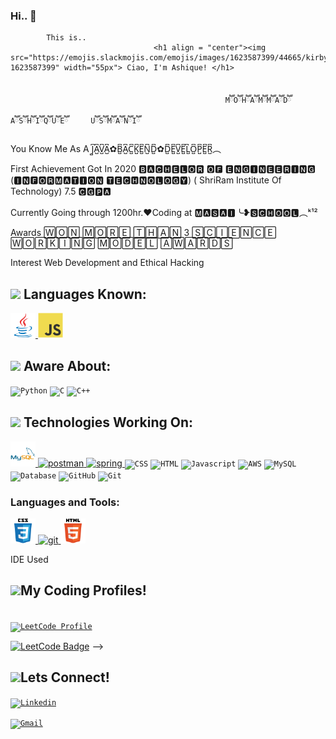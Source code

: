 ### Hi..  👋
            This is..
                                    <h1 align = "center"><img src="https://emojis.slackmojis.com/emojis/images/1623587399/44665/kirby_hi.gif?1623587399" width="55px"> Ciao, I'm Ashique! </h1>
            
                                                                                       
                                                    MཽOཽHཽAཽMཽMཽAཽDཽ    AཽSཽHཽIཽQཽUཽEཽ     UཽSཽMཽAཽNཽIཽ 


You Know Me As A                                               J̺͆A̺͆V̺͆A̺͆✿B̺͆A̺͆C̺͆K̺͆E̺͆N̺͆D̺͆✿D̺͆E̺͆V̺͆E̺͆L̺͆O̺͆P̺͆E̺͆R̺͆︵


First Achievement Got In 2020            🅱🅰🅲🅷🅴🅻🅾🆁 🅾🅵 🅴🅽🅶🅸🅽🅴🅴🆁🅸🅽🅶 (🅸🅽🅵🅾🆁🅼🅰🆃🅸🅾🅽 🆃🅴🅲🅷🅽🅾🅻🅾🅶🆈)
                                                          ( ShriRam Institute Of Technology)
                                                                    7.5 🅲🅶🅿🅰
                                                                    
                                                                    
Currently Going through                                1200hr.❤️Coding  at  🅼🅰🆂🅰🅸╰❥🆂🅲🅷🅾🅾🅻︵ᵏ¹²

Awards                                               🅆🄾🄽 🄼🄾🅁🄴 🅃🄷🄰🄽 3 🅂🄲🄸🄴🄽🄲🄴 🅆🄾🅁🄺🄸🄽🄶 🄼🄾🄳🄴🄻 🄰🅆🄰🅁🄳🅂

Interest                                             Web Development and Ethical Hacking 


## <img src="https://media.giphy.com/media/QssGEmpkyEOhBCb7e1/giphy.gif" width="42px"> Languages Known:

<a href="https://www.java.com" target="_blank" rel="noreferrer"> <img src="https://raw.githubusercontent.com/devicons/devicon/master/icons/java/java-original.svg" alt="java" width="40" height="40"/> </a>
<a href="https://developer.mozilla.org/en-US/docs/Web/JavaScript" target="_blank" rel="noreferrer"> <img src="https://raw.githubusercontent.com/devicons/devicon/master/icons/javascript/javascript-original.svg" alt="javascript" width="40" height="40"/> </a> 
                                                           
## <img src="https://media.giphy.com/media/QssGEmpkyEOhBCb7e1/giphy.gif" width="42px"> Aware About:
 <code><img width="40px" src="https://img.icons8.com/color/4x/000000/python.png" title="Python"/></code>
            <code><img width="40px" src="https://img.icons8.com/color/3x/c-programming.png" title="C"/></code>
<code><img width="40px" src="https://img.icons8.com/color/4x/c-plus-plus-logo.png" title="C++"/></code>


## <img src="https://media.giphy.com/media/QssGEmpkyEOhBCb7e1/giphy.gif" width="42px"> Technologies Working On:

 <a href="https://www.mysql.com/" target="_blank" rel="noreferrer"> <img src="https://raw.githubusercontent.com/devicons/devicon/master/icons/mysql/mysql-original-wordmark.svg" alt="mysql" width="40" height="40"/> </a> <a href="https://postman.com" target="_blank" rel="noreferrer"> <img src="https://www.vectorlogo.zone/logos/getpostman/getpostman-icon.svg" alt="postman" width="40" height="40"/> </a> <a href="https://spring.io/" target="_blank" rel="noreferrer"> <img src="https://www.vectorlogo.zone/logos/springio/springio-icon.svg" alt="spring" width="40" height="40"/> </a>
<code><img width="40px" src="https://img.icons8.com/color/48/000000/css3.png" title="CSS"/></code>
<code><img width="40px" src="https://img.icons8.com/color/48/000000/html-5.png" title="HTML"/></code>
<code><img width="40px" src="https://img.icons8.com/color/48/000000/javascript--v1.png" title="Javascript"/></code>
<code><img width="40px" src="https://img.icons8.com/color/48/000000/amazon-web-services.png" title="AWS"/></code>
<code><img width="40px" src="https://img.icons8.com/ios/4x/00758f/mysql-logo.png" title="MySQL"/></code>
<code><img width="40px" src="https://img.icons8.com/dusk/64/000000/database-restore.png" title="Database"/></code>
<code><img width="40px" src="https://img.icons8.com/fluent/8x/github.png" title="GitHub"/></code>
<code><img width="40px" src="https://img.icons8.com/color/2x/git.png" title="Git"/></code>



<h3 align="left">Languages and Tools:</h3>
<p align="left"> <a href="https://www.w3schools.com/css/" target="_blank" rel="noreferrer"> <img src="https://raw.githubusercontent.com/devicons/devicon/master/icons/css3/css3-original-wordmark.svg" alt="css3" width="40" height="40"/> </a> <a href="https://git-scm.com/" target="_blank" rel="noreferrer"> <img src="https://www.vectorlogo.zone/logos/git-scm/git-scm-icon.svg" alt="git" width="40" height="40"/> </a> <a href="https://www.w3.org/html/" target="_blank" rel="noreferrer"> <img src="https://raw.githubusercontent.com/devicons/devicon/master/icons/html5/html5-original-wordmark.svg" alt="html5" width="40" height="40"/> </a> 
    

                                               
IDE Used    
                 

## <img src="https://media.giphy.com/media/MIGbtLZoVjbl0bYbAd/giphy.gif" width="50px">My Coding Profiles!

<code> <a href="https://leetcode.com/DreamCoder123/"><img width="40px" src="https://img.icons8.com/external-tal-revivo-color-tal-revivo/96/000000/external-level-up-your-coding-skills-and-quickly-land-a-job-logo-color-tal-revivo.png" title="LeetCode Profile"/></a> </code>

<a href="https://leetcode.com/DreamCoder123">![LeetCode Badge](https://cp-logo.vercel.app/leetcode/DreamCoder123?logo=true)</a> -->
            

 

## <img src="https://media.giphy.com/media/KcnlGHBpnKnjZIuCMv/giphy.gif" width="50px">Lets Connect!
            
<code><a href="https://www.linkedin.com/in/ashique-usmani-72133014b/"><img width="45px" src="https://img.icons8.com/color/8x/000000/linkedin.png" title="Linkedin"/></a></code>
            
<code><a href="mailto:mohammedashique127@gmail.com"><img width="43px" src="https://img.icons8.com/fluent/48/000000/gmail.png" title="Gmail"/></a></code>

<br>


